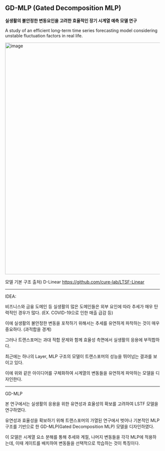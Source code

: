## GD-MLP (Gated Decomposition MLP)

<b>실생활의 불안정한 변동요인을 고려한 효율적인 장기 시계열 예측 모델 연구</b>

A study of an efficient long-term time series forecasting model considering unstable fluctuation factors in real life.

<img width="753" alt="image" src="https://github.com/Reign2121/GD-MLP/assets/121419113/ad33dce1-8528-4484-adb9-7539444a5f69">


모델 기본 구조 출처) D-Linear https://github.com/cure-lab/LTSF-Linear


_______________________

IDEA:

비즈니스와 금융 도메인 등 실생활의 많은 도메인들은 외부 요인에 따라 추세가 매우 탄력적인 경우가 많다. (EX. COVID-19으로 인한 매출 급감 등)

이에 실생활의 불안정한 변동을 포착하기 위해서는 추세를 유연하게 파착하는 것이 매우 중요하다. (과적합을 경계)

그러나 트랜스포머는 과대 적합 문제와 함께 효율성 측면에서 실생활의 응용에 부적합하다.

최근에는 하나의 Layer, MLP 구조의 모델이 트랜스포머의 성능을 뛰어넘는 결과를 보이고 있다.

이에 위와 같은 아이디어를 구체화하여 시계열의 변동들을 유연하게 파악하는 모델을 디자인한다. 

_______________________

GD-MLP

본 연구에서는 실생활의 응용을 위한 유연성과 효율성의 확보를 고려하여 LSTF 모델을 연구하였다.

유연성과 효율성을 확보하기 위해 트랜스포머의 가열된 연구에서 벗어나 기본적인 MLP 구조를 기반으로 한 GD-MLP(Gated Decomposition MLP) 모델을 디자인하였다. 

이 모델은 시계열 요소 분해를 통해 추세와 계절, 나머지 변동들을 각각 MLP에 적용하는데, 이때 게이트를 배치하여 변동들을 선택적으로 학습하는 것이 특징이다.
